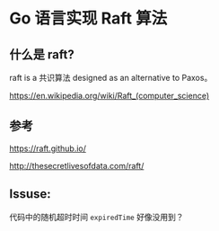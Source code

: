 # Go 语言实现 Raft 算法





## 什么是 raft?

raft is a 共识算法 designed as an alternative to Paxos。

https://en.wikipedia.org/wiki/Raft_(computer_science)



## 参考

https://raft.github.io/

http://thesecretlivesofdata.com/raft/





## Issuse:

代码中的随机超时时间  `expiredTime` 好像没用到？

